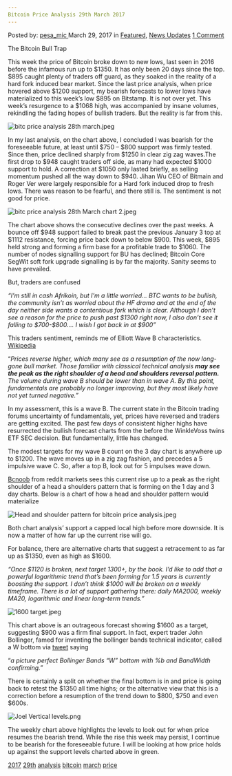 ```yaml
---
Bitcoin Price Analysis 29th March 2017
---
```

<article class="post-listing post-18956 post type-post status-publish format-standard has-post-thumbnail hentry 
 tag-3676 tag-29th tag-analysis tag-bitcoin tag-march tag-price">
<div class="post-inner">
<span>Posted by: <a href="https://www.deepdotweb.com/author/pesa_mic/" title="">pesa_mic </a></span>
<span>March 29, 2017</span>
<span>in <a href="https://www.deepdotweb.com/category/deepdot-news/" rel="category tag">Featured</a>, <a href="https://www.deepdotweb.com/category/news-updates/" rel="category tag">News Updates</a></span>
<span><a href="https://www.deepdotweb.com/2017/03/29/bitcoin-price-analysis-29th-march-2017/#comments">1 Comment</a></span>


<p>The Bitcoin Bull Trap</p>
<p>This week the price of Bitcoin broke down to new lows, last seen in 2016 before the infamous run up to $1350. It has only been 20 days since the top. $895 caught plenty of traders off guard, as they soaked in the reality of a hard fork induced bear market. Since the last price analysis, when price hovered above $1200 support, my bearish forecasts to lower lows have materialized to this week’s low $895 on Bitstamp. It is not over yet. This week’s resurgence to a $1068 high, was accompanied by insane volumes, rekindling the fading hopes of bullish traders. But the reality is far from this.</p>
<p><img class="wp-image-18957 aligncenter" src="/imgs/2017/03/bitc-price-analysis-28th-march-jpeg.jpeg" alt="bitc price analysis 28th march.jpeg" srcset="/imgs/2017/03/bitc-price-analysis-28th-march-jpeg.jpeg 1508w, /imgs/2017/03/bitc-price-analysis-28th-march-jpeg-300x158.jpeg 300w, /imgs/2017/03/bitc-price-analysis-28th-march-jpeg-1024x538.jpeg 1024w" sizes="(max-width: 1508px) 100vw, 1508px"/></p>
<p>In my last analysis, on the chart above, I concluded I was bearish for the foreseeable future, at least until $750 &#8211; $800 support was firmly tested. Since then, price declined sharply from $1250 in clear zig zag waves.The first drop to $948 caught traders off side, as many had expected $1000 support to hold. A correction at $1050 only lasted briefly, as selling momentum pushed all the way down to $940. Jihan Wu CEO of Bitmain and Roger Ver were largely responsible for a Hard fork induced drop to fresh lows. There was reason to be fearful, and there still is. The sentiment is not good for price.</p>
<p><img class="wp-image-18958 aligncenter" src="/imgs/2017/03/bitc-price-analysis-28th-march-chart-2-jpeg.jpeg" alt="bitc price analysis 28th March chart 2.jpeg" srcset="/imgs/2017/03/bitc-price-analysis-28th-march-chart-2-jpeg.jpeg 1644w, /imgs/2017/03/bitc-price-analysis-28th-march-chart-2-jpeg-300x158.jpeg 300w, /imgs/2017/03/bitc-price-analysis-28th-march-chart-2-jpeg-1024x538.jpeg 1024w" sizes="(max-width: 1644px) 100vw, 1644px"/></p>
<p>The chart above shows the consecutive declines over the past weeks. A bounce off $948 support failed to break past the previous January 3 top at $1112 resistance, forcing price back down to below $900. This week, $895 held strong and forming a firm base for a profitable trade to $1060. The number of nodes signalling support for BU has declined; Bitcoin Core SegWit soft fork upgrade signalling is by far the majority. Sanity seems to have prevailed.</p>
<p>But, traders are confused</p>
<p><em>“I&#8217;m still in cash Afrikoin, but I&#8217;m a little worried&#8230; BTC wants to be bullish, the community isn&#8217;t as worried about the HF drama and at the end of the day neither side wants a contentious fork which is clear. Although I don&#8217;t see a reason for the price to push past $1300 right now, I also don&#8217;t see it falling to $700-$800&#8230;. I wish I got back in at $900”</em></p>
<p>This traders sentiment, reminds me of Elliott Wave B characteristics. <a href="https://en.wikipedia.org/wiki/Elliott_wave_principle">Wikipedia</a></p>
<p>“<em>Prices reverse higher, which many see as a resumption of the now long-gone bull market. Those familiar with classical technical analysis </em><strong><em>may see the peak as the right shoulder of a head and shoulders reversal pattern.</em></strong><em> The volume during wave B should be lower than in wave A. By this point, fundamentals are probably no longer improving, but they most likely have not yet turned negative.”</em></p>
<p>In my assessment, this is a wave B. The current state in the Bitcoin trading forums uncertainty of fundamentals, yet, prices have reversed and traders are getting excited. The past few days of consistent higher highs have resurrected the bullish forecast charts from the before the WinkleVoss twins ETF SEC decision. But fundamentally, little has changed.</p>
<p>The modest targets for my wave B count on the 3 day chart is anywhere up to $1200. The wave moves up in a zig zag fashion, and precedes a 5 impulsive wave C. So, after a top B, look out for 5 impulses wave down.</p>
<p><a href="https://www.reddit.com/r/BitcoinMarkets/comments/61jsla/daily_discussion_sunday_march_26_2017/dffgfy8/?context=3">Bcnoob</a> from reddit markets sees this current rise up to a peak as the right shoulder of a head a shoulders pattern that is forming on the 1 day and 3 day charts. Below is a chart of how a head and shoulder pattern would materialize</p>
<p><img class="wp-image-18959 aligncenter" src="/imgs/2017/03/head-and-shoulder-pattern-for-bitcoin-price-analys.jpeg" alt="Head and shoulder pattern for bitcoin price analysis.jpeg" srcset="/imgs/2017/03/head-and-shoulder-pattern-for-bitcoin-price-analys.jpeg 1614w, /imgs/2017/03/head-and-shoulder-pattern-for-bitcoin-price-analys-300x149.jpeg 300w, /imgs/2017/03/head-and-shoulder-pattern-for-bitcoin-price-analys-1024x510.jpeg 1024w, /imgs/2017/03/head-and-shoulder-pattern-for-bitcoin-price-analys-660x330.jpeg 660w" sizes="(max-width: 1614px) 100vw, 1614px"/></p>
<p>Both chart analysis’ support a capped local high before more downside. It is now a matter of how far up the current rise will go.</p>
<p>For balance, there are alternative charts that suggest a retracement to as far up as $1350, even as high as $1600.</p>
<p><em>“Once $1120 is broken, next target 1300+, by the book. I&#8217;d like to add that a powerful logarithmic trend that&#8217;s been forming for 1.5 years is currently boosting the support. I don&#8217;t think $1000 will be broken on a weekly timeframe. There is a lot of support gathering there: daily MA2000, weekly MA20, logarithmic and linear long-term trends.”</em></p>
<p><img class="wp-image-18960 aligncenter" src="/imgs/2017/03/1600-target-jpeg.jpeg" alt="1600 target.jpeg" srcset="/imgs/2017/03/1600-target-jpeg.jpeg 1614w, /imgs/2017/03/1600-target-jpeg-300x130.jpeg 300w, /imgs/2017/03/1600-target-jpeg-1024x445.jpeg 1024w" sizes="(max-width: 1614px) 100vw, 1614px"/></p>
<p>This chart above is an outrageous forecast showing $1600 as a target, suggesting $900 was a firm final support. In fact, expert trader John Bollinger, famed for inventing the bollinger bands technical indicator, called a W bottom via <a href="https://twitter.com/bbands/status/846396371133382656">tweet</a> saying</p>
<p>“<em>a picture perfect Bollinger Bands &#8220;W&#8221; bottom with %b and BandWidth confirming.”</em></p>
<p>There is certainly a split on whether the final bottom is in and price is going back to retest the $1350 all time highs; or the alternative view that this is a correction before a resumption of the trend down to $800, $750 and even $600s.</p>
<p><img class="wp-image-18961 aligncenter" src="/imgs/2017/03/joel-vertical-levels-png.png" alt="Joel Vertical levels.png" srcset="/imgs/2017/03/joel-vertical-levels-png.png 1484w, /imgs/2017/03/joel-vertical-levels-png-300x162.png 300w, /imgs/2017/03/joel-vertical-levels-png-1024x552.png 1024w" sizes="(max-width: 1484px) 100vw, 1484px"/></p>
<p>The weekly chart above highlights the levels to look out for when price resumes the bearish trend. While the rise this week may persist, I continue to be bearish for the foreseeable future. I will be looking at how price holds up against the support levels charted above in green.</p>
</div>
<a href="https://www.deepdotweb.com/tag/2017/" rel="tag">2017</a> <a href="https://www.deepdotweb.com/tag/29th/" rel="tag">29th</a> <a href="https://www.deepdotweb.com/tag/analysis/" rel="tag">analysis</a> <a href="https://www.deepdotweb.com/tag/bitcoin/" rel="tag">bitcoin</a> <a href="https://www.deepdotweb.com/tag/march/" rel="tag">march</a> <a href="https://www.deepdotweb.com/tag/price/" rel="tag">price</a></span> <span style="display:none" class="updated">2017-03-29<a href="https://www.deepdotweb.com/author/pesa_mic/" title="Posts by pesa_mic" rel="author">pesa_mic</a></strong></div>
</div>
</article>

